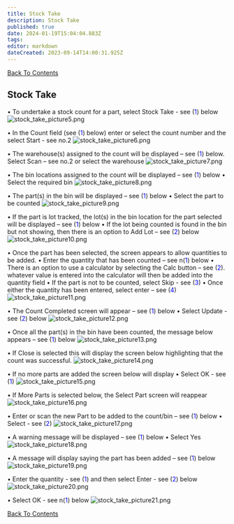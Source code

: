 ```yaml
---
title: Stock Take
description: Stock Take
published: true
date: 2024-01-19T15:04:04.883Z
tags: 
editor: markdown
dateCreated: 2023-09-14T14:00:31.925Z
---
```


[Back To Contents](/AppsDrafts/MobileInventoryManagementSolution/)

## Stock Take

 
•	To undertake a stock count for a part, select Stock Take - see (<span style="color:blue">1</span>) below
![stock_take_picture5.png](/mimsassets/stock_take_picture5.png)

•	In the Count field (see (<span style="color:blue">1</span>) below) enter or select the count number and the select Start - see no.2
![stock_take_picture6.png](/mimsassets/stock_take_picture6.png)

•	The warehouse(s) assigned to the count will be displayed – see (<span style="color:blue">1</span>) below.   Select Scan – see no.2 or select the warehouse
![stock_take_picture7.png](/mimsassets/stock_take_picture7.png)

•	The bin locations assigned to the count will be displayed – see (<span style="color:blue">1</span>) below
•	Select the required bin
![stock_take_picture8.png](/mimsassets/stock_take_picture8.png) 

•	The part(s) in the bin will be displayed – see (<span style="color:blue">1</span>) below
•	Select the part to be counted
![stock_take_picture9.png](/mimsassets/stock_take_picture9.png) 

•	If the part is lot tracked, the lot(s) in the bin location for the part selected will be displayed – see (<span style="color:blue">1</span>) below
•	If the lot being counted is found in the bin but not showing, then there is an option to Add Lot – see (<span style="color:blue">2</span>) below
![stock_take_picture10.png](/mimsassets/stock_take_picture10.png)

•	Once the part has been selected, the screen appears to allow quantities to be added.
•	Enter the quantity that has been counted – see n(<span style="color:blue">1</span>) below
•	There is an option to use a calculator by selecting the Calc button – see (<span style="color:blue">2</span>).  whatever value is entered into the calculator will then be added into the quantity field
•	If the part is not to be counted, select Skip - see (<span style="color:blue">3</span>)
•	Once either the quantity has been entered, select enter – see (<span style="color:blue">4</span>)
![stock_take_picture11.png](/mimsassets/stock_take_picture11.png)

•	The Count Completed screen will appear – see (<span style="color:blue">1</span>) below
•	Select Update - see (<span style="color:blue">2</span>) below
![stock_take_picture12.png](/mimsassets/stock_take_picture12.png) 

•	Once all the part(s) in the bin have been counted, the message below appears – see (<span style="color:blue">1</span>) below
![stock_take_picture13.png](/mimsassets/stock_take_picture13.png)

•	If Close is selected this will display the screen below highlighting that the count was successful.
![stock_take_picture14.png](/mimsassets/stock_take_picture14.png)

•	If no more parts are added the screen below will display
•	Select OK - see (<span style="color:blue">1</span>)
![stock_take_picture15.png](/mimsassets/stock_take_picture15.png) 

•	If More Parts is selected below, the Select Part screen will reappear
![stock_take_picture16.png](/mimsassets/stock_take_picture16.png)

 
•	Enter or scan the new Part to be added to the count/bin – see (<span style="color:blue">1</span>) below
•	Select - see (<span style="color:blue">2</span>)
![stock_take_picture17.png](/mimsassets/stock_take_picture17.png) 

•	A warning message will be displayed – see (<span style="color:blue">1</span>) below
•	Select Yes
![stock_take_picture18.png](/mimsassets/stock_take_picture18.png) 

•	A message will display saying the part has been added – see (<span style="color:blue">1</span>) below
![stock_take_picture19.png](/mimsassets/stock_take_picture19.png) 

•	Enter the quantity - see (<span style="color:blue">1</span>) and then select Enter - see (<span style="color:blue">2</span>) below
![stock_take_picture20.png](/mimsassets/stock_take_picture20.png) 

•	Select OK - see n(<span style="color:blue">1</span>) below
![stock_take_picture21.png](/mimsassets/stock_take_picture21.png)

[Back To Contents](/AppsDrafts/MobileInventoryManagementSolution/)